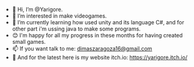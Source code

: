 - 👋 Hi, I’m @Yarigore.
- 👀 I’m interested in make videogames.
- 🌱 I’m currently learning how used unity and its language C#, and for other part i'm ussing java to make some programs.
- 😊 I'm happy for all my progress in these months for having created small games.
- 📫 If you want talk to me: dimaszaragoza16@gmail.com
- 🏁 And for the latest here is my website itch.io: https://yarigore.itch.io/
